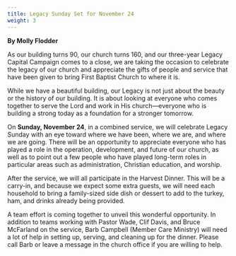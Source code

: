 ```yaml
---
title: Legacy Sunday Set for November 24
weight: 3
---
```


**By Molly Flodder**  






As our building turns 90, our church turns 160, and our three-year Legacy Capital Campaign comes to a close, we are taking the occasion to celebrate the legacy of our church and appreciate the gifts of people and service that have been given to bring First Baptist Church to where it is.  
   








While we have a beautiful building, our Legacy is not just about the beauty or the history of our building. It is about looking at everyone who comes together to serve the Lord and work in His church—everyone who is building a strong today as a foundation for a stronger tomorrow.   








On **Sunday, November 24**, in a combined service, we will celebrate Legacy Sunday with an eye toward where we have been, where we are, and where we are going. There will be an opportunity to appreciate everyone who has played a role in the operation, development, and future of our church, as well as to point out a few people who have played long-term roles in particular areas such as administration, Christian education, and worship.   










After the service, we will all participate in the Harvest Dinner.  This will be a carry-in, and because we expect some extra guests, we will need each household to bring a family-sized side dish or dessert to add to the turkey, ham, and drinks already being provided.   








A team effort is coming together to unveil this wonderful opportunity. In addition to teams working with Pastor Wade, Clif Davis, and Bruce McFarland on the service, Barb Campbell (Member Care Ministry) will need a lot of help in setting up, serving, and cleaning up for the dinner. Please call Barb  or  leave a message in the church office if you are willing to help.